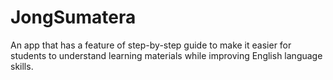 # JongSumatera
An app that has a feature of step-by-step guide to make it easier for students to  understand learning materials while improving English language skills.

